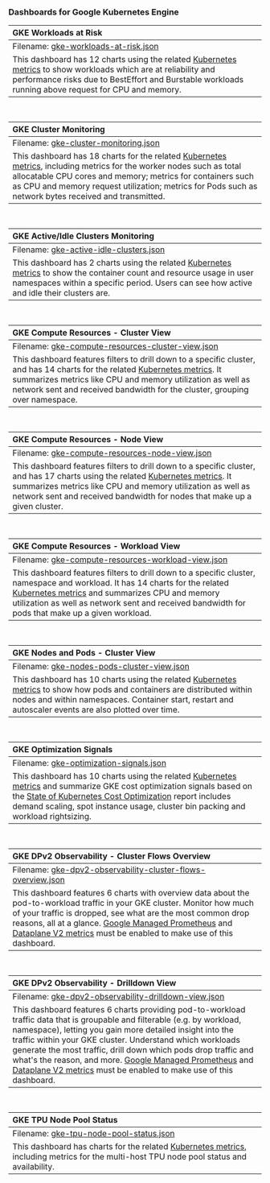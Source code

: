 ### Dashboards for Google Kubernetes Engine

|GKE Workloads at Risk|
|:---------------------|
|Filename: [gke-workloads-at-risk.json](gke-workloads-at-risk.json)|
|This dashboard has 12 charts using the related [Kubernetes metrics](https://cloud.google.com/monitoring/api/metrics_kubernetes) to show workloads which are at reliability and performance risks due to BestEffort and Burstable workloads running above request for CPU and memory.|

&nbsp;

|GKE Cluster Monitoring|
|:---------------------|
|Filename: [gke-cluster-monitoring.json](gke-cluster-monitoring.json)|
|This dashboard has 18 charts for the related [Kubernetes metrics](https://cloud.google.com/monitoring/api/metrics_kubernetes), including metrics for the worker nodes such as total allocatable CPU cores and memory; metrics for containers such as CPU and memory request utilization; metrics for Pods such as network bytes received and transmitted.|

&nbsp;

|GKE Active/Idle Clusters Monitoring|
|:---------------------|
|Filename: [gke-active-idle-clusters.json](gke-active-idle-clusters.json)|
|This dashboard has 2 charts using the related [Kubernetes metrics](https://cloud.google.com/monitoring/api/metrics_kubernetes) to show the container count and resource usage in user namespaces within a specific period. Users can see how active and idle their clusters are.|

&nbsp;

|GKE Compute Resources - Cluster View|
|:---------------------|
|Filename: [gke-compute-resources-cluster-view.json](gke-compute-resources-cluster-view.json)|
|This dashboard features filters to drill down to a specific cluster, and has 14 charts for the related [Kubernetes metrics](https://cloud.google.com/monitoring/api/metrics_kubernetes). It summarizes metrics like CPU and memory utilization as well as network sent and received bandwidth for the cluster, grouping over namespace.|

&nbsp;

|GKE Compute Resources - Node View|
|:---------------------|
|Filename: [gke-compute-resources-node-view.json](gke-compute-resources-node-view.json)|
|This dashboard features filters to drill down to a specific cluster, and has 17 charts using the related [Kubernetes metrics](https://cloud.google.com/monitoring/api/metrics_kubernetes). It summarizes metrics like CPU and memory utilization as well as network sent and received bandwidth for nodes that make up a given cluster.|

&nbsp;

|GKE Compute Resources - Workload View|
|:---------------------|
|Filename: [gke-compute-resources-workload-view.json](gke-compute-resources-workload-view.json)|
|This dashboard features filters to drill down to a specific cluster, namespace and workload. It has 14 charts for the related [Kubernetes metrics](https://cloud.google.com/monitoring/api/metrics_kubernetes) and summarizes CPU and memory utilization as well as network sent and received bandwidth for pods that make up a given workload.|

&nbsp;

|GKE Nodes and Pods - Cluster View|
|:---------------------|
|Filename: [gke-nodes-pods-cluster-view.json](gke-nodes-pods-cluster-view.json)|
|This dashboard has 10 charts using the related [Kubernetes metrics](https://cloud.google.com/monitoring/api/metrics_kubernetes) to show how pods and containers are distributed within nodes and within namespaces. Container start, restart and autoscaler events are also plotted over time.|

&nbsp;

|GKE Optimization Signals|
|:---------------------|
|Filename: [gke-optimization-signals.json](gke-optimization-signals.json)|
|This dashboard has 10 charts using the related [Kubernetes metrics](https://cloud.google.com/monitoring/api/metrics_kubernetes) and summarize GKE cost optimization signals based on the [State of Kubernetes Cost Optimization](https://cloud.google.com/blog/products/containers-kubernetes/new-report-state-of-kubernetes-cost-optimization) report includes demand scaling, spot instance usage, cluster bin packing and workload rightsizing.|

&nbsp;

|GKE DPv2 Observability - Cluster Flows Overview|
|:---------------------|
|Filename: [gke-dpv2-observability-cluster-flows-overview.json](gke-dpv2-observability-cluster-flows-overview.json)|
|This dashboard features 6 charts with overview data about the pod-to-workload traffic in your GKE cluster. Monitor how much of your traffic is dropped, see what are the most common drop reasons, all at a glance. [Google Managed Prometheus](https://cloud.google.com/managed-prometheus) and [Dataplane V2 metrics](https://cloud.google.com/kubernetes-engine/docs/how-to/configure-dpv2-observability) must be enabled to make use of this dashboard.|

&nbsp;

|GKE DPv2 Observability - Drilldown View|
|:---------------------|
|Filename: [gke-dpv2-observability-drilldown-view.json](gke-dpv2-observability-drilldown-view.json)|
|This dashboard features 6 charts providing pod-to-workload traffic data that is groupable and filterable (e.g. by workload, namespace), letting you gain more detailed insight into the traffic within your GKE cluster. Understand which workloads generate the most traffic, drill down which pods drop traffic and what's the reason, and more. [Google Managed Prometheus](https://cloud.google.com/managed-prometheus) and [Dataplane V2 metrics](https://cloud.google.com/kubernetes-engine/docs/how-to/configure-dpv2-observability) must be enabled to make use of this dashboard.|

&nbsp;

|GKE TPU Node Pool Status|
|:---------------------|
|Filename: [gke-tpu-node-pool-status.json](gke-tpu-node-pool-status.json)|
|This dashboard has charts for the related [Kubernetes metrics](https://cloud.google.com/monitoring/api/metrics_kubernetes), including metrics for the multi-host TPU node pool status and availability.|


